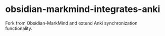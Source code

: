 # obsidian-markmind-integrates-anki
Fork from Obsidian-MarkMind and extend Anki synchronization functionality.
